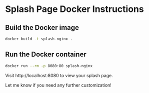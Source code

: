 # Splash Page Docker Instructions

## Build the Docker image

```sh
docker build -t splash-nginx .
```

## Run the Docker container

```sh
docker run --rm -p 8080:80 splash-nginx
```

Visit http://localhost:8080 to view your splash page.

Let me know if you need any further customization! 